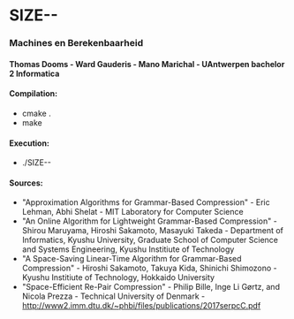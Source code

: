 # SIZE--
### Machines en Berekenbaarheid
#### Thomas Dooms - Ward Gauderis - Mano Marichal - UAntwerpen bachelor 2 Informatica

#### Compilation:
 - cmake .
 - make

#### Execution:
 - ./SIZE--

#### Sources:
 - "Approximation Algorithms for Grammar-Based Compression" - Eric Lehman, Abhi Shelat - MIT Laboratory for Computer Science
 - "An Online Algorithm for Lightweight Grammar-Based Compression" - Shirou Maruyama, Hiroshi Sakamoto, Masayuki Takeda - Department of Informatics, Kyushu University, Graduate School of Computer Science and Systems Engineering, Kyushu Institiute of Technology
 - "A Space-Saving Linear-Time Algorithm for Grammar-Based Compression" - Hiroshi Sakamoto, Takuya Kida, Shinichi Shimozono - Kyushu Institiute of Technology, Hokkaido University
 - "Space-Efficient Re-Pair Compression" - Philip Bille, Inge Li Gørtz, and Nicola Prezza - Technical University of Denmark -  http://www2.imm.dtu.dk/~phbi/files/publications/2017serpcC.pdf  
